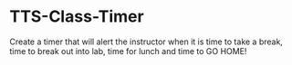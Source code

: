 # TTS-Class-Timer
Create a timer that will alert the instructor when it is time to take a break, time to break out into lab, time for lunch and time to GO HOME!
